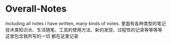 # Overall-Notes
Including all notes i have written, many kinds of notes.
里面有各种类型的笔记
技术类知识点、生活随笔、工具的使用方法、新的发现、过程性的记录等等等等
这里包含我所写的一切
都在这里记录
